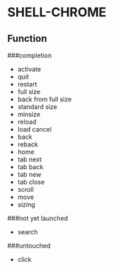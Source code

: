 # SHELL-CHROME

## Function

###completion
 - activate
 - quit
 - restart
 - full size
 - back from full size
 - standard size
 - minsize
 - reload
 - load cancel
 - back
 - reback
 - home
 - tab next
 - tab back
 - tab new
 - tab close
 - scroll
 - move
 - sizing

###not yet launched
 - search

###untouched
 - click
